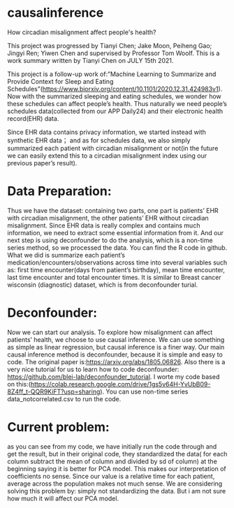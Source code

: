 # causalinference
How circadian misalignment affect people's health?

This project was progressed by Tianyi Chen; Jake Moon, Peiheng Gao; Jingyi Ren; Yiwen Chen and supervised by Professor Tom Woolf. This is a work summary written by Tianyi Chen on JULY 15th 2021.  

This project is a follow-up work of:”Machine Learning to Summarize and Provide Context for Sleep and Eating Schedules”(https://www.biorxiv.org/content/10.1101/2020.12.31.424983v1). Now with the summarized sleeping and eating schedules, we wonder how these schedules can affect people’s health. Thus naturally we need people’s schedules data(collected from our APP Daily24) and their electronic health record(EHR) data. 

Since EHR data contains privacy information, we started instead with synthetic EHR data； and as for schedules data, we also simply summarized each patient with circadian misalignment or not(in the future we can easily extend this to a circadian misalignment index using our previous paper’s result).

# Data Preparation:
Thus we have the dataset: containing two parts, one part is patients’ EHR with circadian misalignment, the other patients’ EHR without circadian misalignment.
Since EHR data is really complex and contains much information, we need to extract some essential information from it. And our next step is using deconfounder to do the analysis, which is a non-time series method, so we processed the data. You can find the R code in github. What we did is summarize each patient’s medication/encounters/observations across time into several variables such as: first time encounter(days from patient’s birthday), mean time encounter, last time encounter and total encounter times. It is similar to Breast cancer wisconsin (diagnostic) dataset, which is from deconfounder turial.  

# Deconfounder:
Now we can start our analysis. To explore how misalignment can affect patients’ health, we choose to use causal inference. We can use something as simple as linear regression, but causal inference is a finer way. 
Our main causal inference method is deconfounder, because it is simple and easy to code. The original paper is:https://arxiv.org/abs/1805.06826. Also there is a very nice tutorial for us to learn how to code deconfounder: https://github.com/blei-lab/deconfounder_tutorial.
I worte my code based on this:(https://colab.research.google.com/drive/1gs5v64H-YvUbB09-8Z4ff_t-QQR9KiFT?usp=sharing). You can use non-time series data_notcorrelated.csv to run the code. 

# Current problem:
as you can see from my code, we have initially run the code through and get the result, but in their original code, they standardized the data( for each column subtract the mean of column and divided by sd of column) at the beginning saying it is better for PCA model. This makes our interpretation of coefficients no sense. Since our value is a relative time for each patient, average across the population makes not much sense. We are considering solving this problem by: simply not standardizing the data. But i am not sure how much it will affect our PCA model. 
